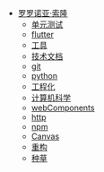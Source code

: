 * [罗罗诺亚·索隆](/)
  <!-- * [性能检测](performance/) -->
  <!-- * [微前端](microservices/) -->
  * [单元测试](unittesting/)
  <!-- * [算法](algorithm/) -->
  * [flutter](flutter/)
  * [工具](tools/)
  * [技术文档](docs/)
  <!-- * [node](node/) -->
  * [git](git/)
  * [python](python/)
  * [工程化](Engineering/)
  <!-- * [webpack插件](webpackPlugin/) -->
  * [计算机科学](computerScience/)
  * [webComponents](webComponents/)
  * [http](http/)
  * [npm](npm/)
  <!-- * [python](python/) -->
  <!-- * [自动化部署](DevOps.md) -->
  * [Canvas](Canvas/)
  * [重构](codeRefactoring/)
  * [种草](grass.md)

